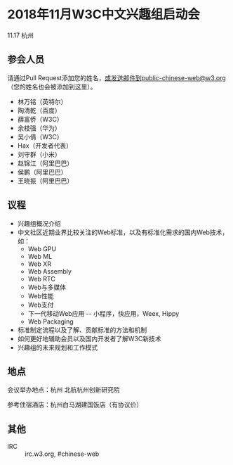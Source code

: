 # 2018年11月W3C中文兴趣组启动会

11.17 杭州

## 参会人员

请通过Pull Request添加您的姓名，或发送邮件到public-chinese-web@w3.org（您的姓名也会被添加到这里）。

* 林万铭（英特尔）
* 陶清乾（百度）
* 薛富侨（W3C）
* 余枝强（华为）
* 吴小倩（W3C）
* Hax（开发者代表）
* 刘守群（小米）
* 赵锦江（阿里巴巴）
* 侯鹏（阿里巴巴）
* 王晓振（阿里巴巴）

## 议程

* 兴趣组概况介绍
* 中文社区近期业界比较关注的Web标准，以及有标准化需求的国内Web技术，如：
  * Web GPU
  * Web ML
  * Web XR
  * Web Assembly
  * Web RTC
  * Web与多媒体
  * Web性能
  * Web支付
  * 下一代移动Web应用 -- 小程序，快应用，Weex, Hippy
  * Web Packaging
* 标准制定流程以及了解、贡献标准的方法和机制
* 如何更好地辅助会员以及国内开发者了解W3C新技术
* 兴趣组的未来规划和工作模式

## 地点

会议举办地点：杭州 北航杭州创新研究院

参考住宿酒店：杭州白马湖建国饭店（有协议价）

## 其他

<dl>
<dt>IRC</dt>
<dd>irc.w3.org, #chinese-web</dd>
</dl>
